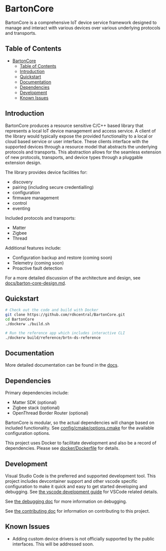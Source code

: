 # BartonCore

BartonCore is a comprehensive IoT device service framework designed to manage and interact with various devices over various underlying protocols and transports.

## Table of Contents

- [BartonCore](#bartoncore)
  - [Table of Contents](#table-of-contents)
  - [Introduction](#introduction)
  - [Quickstart](#quickstart)
  - [Documentation](#documentation)
  - [Dependencies](#dependencies)
  - [Development](#development)
  - [Known Issues](#known-issues)

## Introduction

BartonCore produces a resource sensitive C/C++ based library that represents a local IoT device management and access service.
A client of the library would typically expose the provided functionality to a local or cloud based service or user interface.
These clients interface with the supported devices through a resource model that abstracts the underlying protocols and transports.
This abstraction allows for the seamless extension of new protocols, transports, and device types through a pluggable extension design.

The library provides device facilities for:
 - discovery
 - pairing (including secure credentialling)
 - configuration
 - firmware management
 - control
 - eventing

Included protocols and transports:
 - Matter
 - Zigbee
 - Thread

Additional features include:
- Configuration backup and restore (coming soon)
- Telemetry (coming soon)
- Proactive fault detection

For a more detailed discussion of the architecture and design, see [docs/barton-core-design.md](docs/barton-core-design.md).

## Quickstart

```bash
# Check out the code and build with Docker
git clone https://github.com/rdkcentral/BartonCore.git
cd BartonCore
./dockerw ./build.sh

# Run the reference app which includes interactive CLI
./dockerw build/reference/brtn-ds-reference
```

## Documentation

More detailed documentation can be found in the [docs](docs/README.md).

## Dependencies

Primary dependencies include:
- Matter SDK (optional)
- Zigbee stack (optional)
- OpenThread Border Router (optional)

BartonCore is modular, so the actual dependencies will change based on included functionality. See [config/cmake/options.cmake](config/cmake/options.cmake) for the available configuration options.

This project uses Docker to facilitate development and also be a record of dependencies. Please see [docker/Dockerfile](docker/Dockerfile) for details.

## Development

Visual Studio Code is the preferred and supported development tool. This project includes devcontainer support and other vscode specific configuration to make it quick and easy to get started developing and debugging. See [the vscode development guide](docs/VSCODE_DEVELOPMENT.md) for VSCode related details.

See [the debugging doc](docs/DEBUGGING.md) for more information on debugging.

See [the contributing doc](CONTRIBUTING.md) for information on contributing to this project.

## Known Issues

- Adding custom device drivers is not officially supported by the public interfaces. This will be addressed soon.
